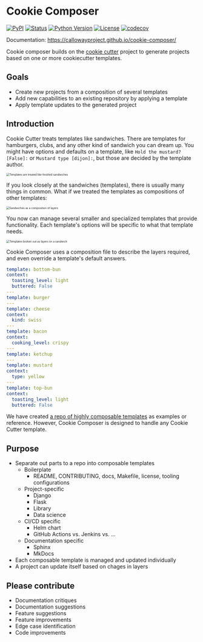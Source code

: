 # Cookie Composer

<!-- start-badges -->

[![PyPI](https://img.shields.io/pypi/v/cookie-composer)][pypi_]
[![Status](https://img.shields.io/pypi/status/cookie-composer)][status]
[![Python Version](https://img.shields.io/pypi/pyversions/cookie-composer)][python version]
[![License](https://img.shields.io/pypi/l/cookie-composer)][license]
[![codecov](https://codecov.io/gh/callowayproject/cookie-composer/branch/master/graph/badge.svg?token=YO2JQLV1OB)](https://codecov.io/gh/callowayproject/cookie-composer)

[pypi_]: https://pypi.org/project/cookie-composer/
[status]: https://pypi.org/project/cookie-composer/
[python version]: https://pypi.org/project/cookie-composer
[license]: https://github.com/callowayproject/cookie-composer/blob/master/LICENSE

Documentation: https://callowayproject.github.io/cookie-composer/

<!-- end-badges -->

Cookie composer builds on the [cookie cutter](https://github.com/cookiecutter/cookiecutter) project to generate projects based on one or more cookiecutter templates.

## Goals

- Create new projects from a composition of several templates
- Add new capabilities to an existing repository by applying a template
- Apply template updates to the generated project

## Introduction

Cookie Cutter treats templates like sandwiches. There are templates for hamburgers, clubs, and any other kind of sandwich you can dream up. You might have options and defaults on a template, like `Hold the mustard?[False]:` or `Mustard type [dijon]:`, but those are decided by the template author. 


<img src="https://raw.githubusercontent.com/coordt/cookie-composer/master/docsrc/_static/img/sandwiches.png" alt="Templates are treated like finished sandwiches" style="zoom:50%;" />

If you look closely at the sandwiches (templates), there is usually many things in common. What if we treated the templates as compositions of other templates:

<img src="https://raw.githubusercontent.com/coordt/cookie-composer/master/docsrc/_static/img/compositions.png" alt="Sandwiches as a composition of layers" style="zoom:50%;" />

You now can manage several smaller and specialized templates that provide functionality. Each template's options will be specific to what that template needs.

<img src="https://raw.githubusercontent.com/coordt/cookie-composer/master/docsrc/_static/img/layers.png" alt="Templates broken out as layers on a sandwich" style="zoom:50%;" />

Cookie Composer uses a composition file to describe the layers required, and even override a template's default answers.

```yaml
template: bottom-bun
context:
  toasting_level: light
  buttered: False
---
template: burger
---
template: cheese
context:
  kind: swiss
---
template: bacon
context:
  cooking_level: crispy
---
template: ketchup
---
template: mustard
context:
  type: yellow
---
template: top-bun
context:
  toasting_level: light
  buttered: False
```

We have created [a repo of highly composable templates](https://github.com/coordt/cookiecomposer-templates) as examples or reference. However, Cookie Composer is designed to handle any Cookie Cutter template.

## Purpose

- Separate out parts to a repo into composable templates
  - Boilerplate
    - README, CONTRIBUTING, docs, Makefile, license, tooling configurations
  - Project-specific
    - Django
    - Flask
    - Library
    - Data science
  - CI/CD specific
    - Helm chart
    - GitHub Actions vs. Jenkins vs. ...
  - Documentation specific
    - Sphinx
    - MkDocs
- Each composable template is managed and updated individually
- A project can update itself based on chages in layers


## Please contribute

- Documentation critiques
- Documentation suggestions
- Feature suggestions
- Feature improvements
- Edge case identification
- Code improvements
